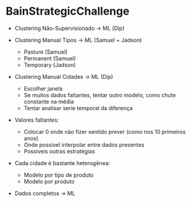 # BainStrategicChallenge

- Clustering Não-Supervisionado -> ML (Dip)
- Clustering Manual Tipos -> ML (Samuel + Jadson)
    - Pasture (Samuel)
    - Permanent (Samuel)
    - Temporary (Jadson)
- Clustering Manual Cidades -> ML (Dip)
    - Escolher janela
    - Se muitos dados faltantes, tentar outro modelo, como chute constante na média
    - Tentar analisar serie temporal da diferença
    

- Valores faltantes:
    - Colocar 0 onde não fizer sentido prever (como nos 10 primeiros anos)
    - Onde possível interpolar entre dados presentes
    - Possíveis outras estratégias

- Cada cidade é bastante heterogênea:
    - Modelo por tipo de produto
    - Modelo por produto

- Dados completos -> ML